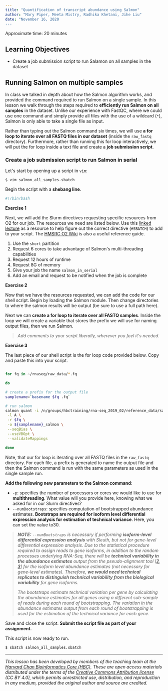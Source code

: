 ```yaml
---
title: "Quantification of transcript abundance using Salmon"
author: "Mary Piper, Meeta Mistry, Radhika Khetani, Jihe Liu"
date: "November 16, 2020
---
```


Approximate time: 20 minutes

## Learning Objectives

* Create a job submission script to run Salamon on all samples in the dataset

 
## Running Salmon on multiple samples 

In class we talked in depth about how the Salmon algorithm works, and provided the command required to run Salmon on a single sample. In this lesson we walk through the steps required to **efficiently run Salmon on all samples** in the dataset. Unlike our experience with FastQC, where we could use one command and simply provide all files with the use of a wildcard (`*`), Salmon is only able to take a single file as input.

Rather than typing out the Salmon command six times, we will use **a for loop to iterate over all FASTQ files in our dataset** (inside the `raw_fastq` directory). Furthermore, rather than running this for loop interactively, we will put the for loop inside a text file and create a **job submission script**.

### Create a job submission script to run Salmon in serial

Let's start by opening up a script in `vim`:

```
$ vim salmon_all_samples.sbatch
```

Begin the script with a **shebang line**. 

```bash
#!/bin/bash

```
**Exercise 1**

Next, we will add the Slurm directives requesting specific resources from O2 for our job. The resources we need are listed below. Use this [linked lecture](https://github.com/hbctraining/Intro-to-shell-flipped/blob/master/lectures/HPC_intro_O2_October2020.pdf) as a resource to help figure out the correct directive (`#SBATCH`) to add to your script. The [HMSRC O2 Wiki](https://wiki.rc.hms.harvard.edu/display/O2/Using+Slurm+Basic) is also a useful reference guide.

1. Use the `short` partition
2. Request 6 cores to take advantage of Salmon's multi-threading capabilities
3. Request 12 hours of runtime
4. Request 8G of memory 
5. Give your job the name `salmon_in_serial`
6. Add an email and request to be notified when the job is complete


**Exercise 2**

Now that we have the resources requested, we can add the code for our shell script. Begin by loading the Salmon module. Then change directories to where the salmon results will be output (be sure to use a full path here).

Next we can **create a for loop to iterate over all FASTQ samples**. Inside the loop we will create a variable that stores the prefix we will use for naming output files, then we run Salmon. 

> *Add comments to your script liberally, wherever you feel it's needed.*

**Exercise 3**

The last piece of our shell script is the for loop code provided below. Copy and paste this into your script.

```bash

for fq in ~/rnaseq/raw_data/*.fq

do

# create a prefix for the output file
samplename=`basename $fq .fq`

# run salmon
salmon quant -i /n/groups/hbctraining/rna-seq_2019_02/reference_data/salmon.ensembl38.idx.09-06-2019 \
 -l A \
 -r $fq \
 -o ${samplename}_salmon \
 --seqBias \
 --useVBOpt \
 --validateMappings

done

```

Note, that our for loop is iterating over all FASTQ files in the `raw_fastq` directory. For each file, a prefix is generated to name the output file and then the Salmon command is run with the same parameters as used in the single sample run.

**Add the following new parameters to the Salmon command**: 

* `-p`: specifies the number of processors or cores we would like to use for **multithreading**. What value will you provide here, knowing what we asked for in our Slurm directives?
* `--numBootstraps`: specifies computation of bootstrapped abundance estimates. **Bootstraps are required for isoform level differential expression analysis for estimation of technical variance**. Here, you can set the value to30.
	
> _**NOTE:** `--numBootstraps` is necessary if performing **isoform-level differential expression analysis** with Sleuth, but not for gene-level differential expression analysis. Due to the statistical procedure required to assign reads to gene isoforms, in addition to the random processes underlying RNA-Seq, there will be **technical variability in the abundance estimates** output from the pseudo-alignment tool [[2](https://rawgit.com/pachterlab/sleuth/master/inst/doc/intro.html), [3](https://www.nature.com/articles/nmeth.4324)] for the isoform level abundance estimates (not necessary for gene-level estimates). Therefore, **we would need technical replicates to distinguish technical variability from the biological variability** for gene isoforms._
>
> _The bootstraps estimate technical variation per gene by calculating the abundance estimates for all genes using a different sub-sample of reads during each round of bootstrapping. The variation in the abundance estimates output from each round of bootstrapping is used for the estimation of the technical variance for each gene._

Save and close the script. **Submit the script file as part of your assignment.** 

This script is now ready to run.

```
$ sbatch salmon_all_samples.sbatch
```

---

*This lesson has been developed by members of the teaching team at the [Harvard Chan Bioinformatics Core (HBC)](http://bioinformatics.sph.harvard.edu/). These are open access materials distributed under the terms of the [Creative Commons Attribution license](https://creativecommons.org/licenses/by/4.0/) (CC BY 4.0), which permits unrestricted use, distribution, and reproduction in any medium, provided the original author and source are credited.*
